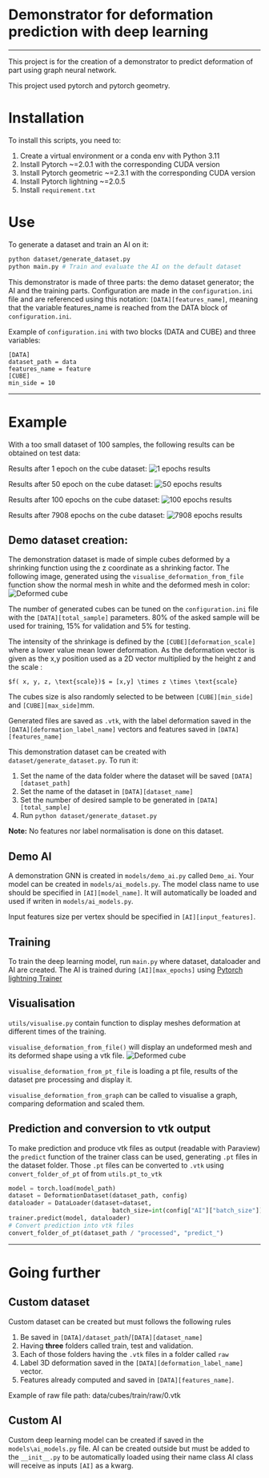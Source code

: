 # Demonstrator for deformation prediction with deep learning

----

This project is for the creation of a demonstrator to predict deformation of part using graph neural network.

This project used pytorch and pytorch geometry.


# Installation
To install this scripts, you need to:
1. Create a virtual environment or a conda env with Python 3.11
2. Install Pytorch ~=2.0.1 with the corresponding CUDA version
3. Install Pytorch geometric ~=2.3.1 with the corresponding CUDA version
4. Install Pytorch lightning ~=2.0.5
5. Install `requirement.txt`

# Use
To generate a dataset and train an AI on it:
```bash
python dataset/generate_dataset.py
python main.py # Train and evaluate the AI on the default dataset
```

This demonstrator is made of three parts: the demo dataset generator; the AI and the training parts.
Configuration are made in the `configuration.ini` file and are referenced using this notation:
`[DATA][features_name]`, meaning that the variable features_name is reached from the DATA block of `configuration.ini`.

Example of `configuration.ini` with two blocks (DATA and CUBE) and three variables:

```
[DATA]
dataset_path = data
features_name = feature
[CUBE]
min_side = 10
```
----
# Example

With a too small dataset of 100 samples, the following results can be obtained on test data:

Results after 1 epoch on the cube dataset:
![1 epochs results](imgs/results1epochs.jpg "1 epochs results")

Results after 50 epoch on the cube dataset:
![50 epochs results](imgs/results50epochs.jpg "50 epochs results")

Results after 100 epochs on the cube dataset:
![100 epochs results](imgs/results100epochs.jpg "100 epochs results")

Results after 7908 epochs on the cube dataset:
![7908 epochs results](imgs/results7908epochs.jpg "7908 epochs results")


## Demo dataset creation:
The demonstration dataset is made of simple cubes deformed by a shrinking function using the z coordinate as a shrinking
factor.
The following image, generated using the `visualise_deformation_from_file` function show the normal mesh in white and
the deformed mesh in color:
![Deformed cube](imgs/generated_deformation.jpg "Deformed cube")

The number of generated cubes can be tuned on the `configuration.ini` file with the 
`[DATA][total_sample]` parameters. 
80% of the asked sample will be used for training, 15% for validation and 5% for testing.

The intensity of the shrinkage is defined by the `[CUBE][deformation_scale]` where a lower value mean lower deformation.
As the deformation vector is given as the x,y position used as a 2D vector multiplied by the height z and the scale :

`$f( x, y, z, \text{scale})$ = [x,y] \times z \times \text{scale}`

The cubes size is also randomly selected to be between `[CUBE][min_side]` and `[CUBE][max_side]`mm.

Generated files are saved as `.vtk`, with the label deformation saved in the `[DATA][deformation_label_name]` vectors 
and features saved in `[DATA][features_name]`


This demonstration dataset can be created with `dataset/generate_dataset.py`. 
To run it:
1. Set the name of the data folder where the dataset will be saved `[DATA][dataset_path]`
2. Set the name of the dataset in `[DATA][dataset_name]`
3. Set the number of desired sample to be generated in `[DATA][total_sample]`
4. Run `python dataset/generate_dataset.py`


**Note:** No features nor label normalisation is done on this dataset.

## Demo AI

A demonstration GNN is created in `models/demo_ai.py` called `Demo_ai`.
Your model can be created in `models/ai_models.py`.
The model class name to use should be specified in `[AI][model_name]`.
It will automatically be loaded and used if writen in `models/ai_models.py`.

Input features size per vertex should be specified in `[AI][input_features]`.

## Training

To train the deep learning model, run `main.py` where dataset, dataloader and AI are created.
The AI is trained during `[AI][max_epochs]` using [Pytorch lightning Trainer](https://lightning.ai/docs/pytorch/stable/common/trainer.html)

## Visualisation

`utils/visualise.py` contain function to display meshes deformation at different times of the training.

`visualise_deformation_from_file()` will display an undeformed mesh and its deformed shape using a vtk file.
![Deformed cube](imgs/generated_deformation.jpg "Deformed cube")

`visualise_deformation_from_pt_file` is loading a pt file, results of the dataset pre processing and display it.

`visualise_deformation_from_graph` can be called to visualise a graph, comparing deformation and scaled them.


## Prediction and conversion to vtk output

To make prediction and produce vtk files as output (readable with Paraview) the `predict` function of the trainer
class can be used, generating `.pt` files in the dataset folder.
Those `.pt` files can be converted to `.vtk` using `convert_folder_of_pt` of from `utils.pt_to_vtk`


```python
model = torch.load(model_path)
dataset = DeformationDataset(dataset_path, config)
dataloader = DataLoader(dataset=dataset,
                             batch_size=int(config["AI"]["batch_size"]))
trainer.predict(model, dataloader)
# Convert prediction into vtk files
convert_folder_of_pt(dataset_path / "processed", "predict_")
```

----
# Going further

## Custom dataset

Custom dataset can be created but must follows the following rules
1. Be saved in `[DATA]/dataset_path`/`[DATA][dataset_name]`
2. Having **three** folders called train, test and validation.
3. Each of those folders having the `.vtk` files in a folder called `raw`
4. Label 3D deformation saved in the `[DATA][deformation_label_name]` vector.
5. Features already computed and saved in `[DATA][features_name]`.

Example of raw file path: data/cubes/train/raw/0.vtk

## Custom AI

Custom deep learning model can be created if saved in the `models\ai_models.py` file.
AI can be created outside but must be added to the `__init__.py` to be automatically loaded using their name class
AI class will receive as inputs `[AI]` as a kwarg.

